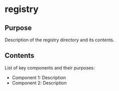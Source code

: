# registry

## Purpose
Description of the registry directory and its contents.

## Contents
List of key components and their purposes:
- Component 1: Description
- Component 2: Description
